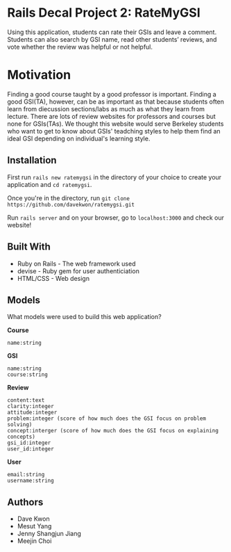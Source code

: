 # Rails Decal Project 2: RateMyGSI

Using this application, students can rate their GSIs and leave a comment. Students can also search by GSI name, read other students’ reviews, and vote whether the review was helpful or not helpful.

# Motivation

Finding a good course taught by a good professor is important. Finding a good GSI(TA), however, can be as important as that because students often learn from diecussion sections/labs as much as what they learn from lecture. There are lots of review websites for professors and courses but none for GSIs(TAs). We thought this website would serve Berkeley students who want to get to know about GSIs' teadching styles to help them find an ideal GSI depending on individual's learning style.

## Installation

First run ```rails new ratemygsi``` in the directory of your choice to create your application and ```cd ratemygsi```. 

Once you're in the directory, run ```git clone https://github.com/davekwon/ratemygsi.git```

Run ```rails server``` and on your browser, go to ```localhost:3000``` and check our website!


## Built With

* Ruby on Rails - The web framework used
* devise - Ruby gem for user authenticiation
* HTML/CSS - Web design


## Models

What models were used to build this web application?

**Course**
```
name:string
```
**GSI**
```
name:string
course:string
```
**Review**
```
content:text
clarity:integer
attitude:integer
problem:integer (score of how much does the GSI focus on problem solving)
concept:interger (score of how much does the GSI focus on explaining concepts)
gsi_id:integer
user_id:integer
```
**User**
```
email:string
username:string
```

## Authors

* Dave Kwon
* Mesut Yang
* Jenny Shangjun Jiang
* Meejin Choi

